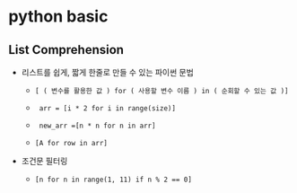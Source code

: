 # python basic





## List Comprehension

- 리스트를 쉽게, 짧게 한줄로 만들 수 있는 파이썬 문법

  - `[ ( 변수를 활용한 값 ) for ( 사용할 변수 이름 ) in ( 순회할 수 있는 값 )]`

  - ` arr = [i * 2 for i in range(size)]`

  - ` new_arr =[n * n for n in arr]`
  - `[A for row in arr]`

- 조건문 필터링
  - `[n for n in range(1, 11) if n % 2 == 0]`